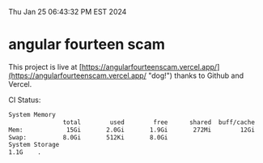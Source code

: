 Thu Jan 25 06:43:32 PM EST 2024

# angular fourteen scam


This project is live at [https://angularfourteenscam.vercel.app/](https://angularfourteenscam.vercel.app/ "dog!") thanks to Github and Vercel.

CI Status: 

```bash
System Memory
               total        used        free      shared  buff/cache   available
Mem:            15Gi       2.0Gi       1.9Gi       272Mi        12Gi        13Gi
Swap:          8.0Gi       512Ki       8.0Gi
System Storage
1.1G	.
```
